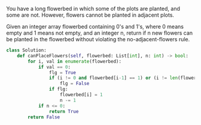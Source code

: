 You have a long flowerbed in which some of the plots are planted, and some are not. However, flowers cannot be planted in adjacent plots.

Given an integer array flowerbed containing 0's and 1's, where 0 means empty and 1 means not empty, and an integer n, return if n new flowers can be planted in the flowerbed without violating the no-adjacent-flowers rule.

```Python
class Solution:
    def canPlaceFlowers(self, flowerbed: List[int], n: int) -> bool:
        for i, val in enumerate(flowerbed):
            if val == 0:
                flg = True
                if (i != 0 and flowerbed[i-1] == 1) or (i != len(flowerbed)-1 and flowerbed[i+1] == 1):
                    flg = False
                if flg:
                    flowerbed[i] = 1
                    n -= 1
            if n <= 0:
                return True
        return False
```
